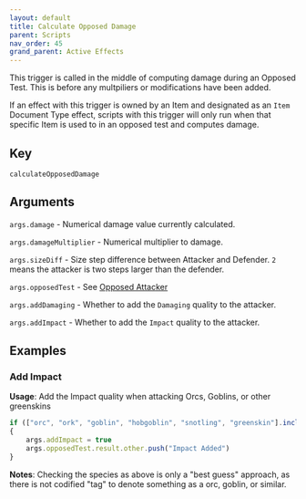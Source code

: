 ```yaml
---
layout: default
title: Calculate Opposed Damage
parent: Scripts
nav_order: 45
grand_parent: Active Effects
---
```

This trigger is called in the middle of computing damage during an Opposed Test. This is before any multpiliers or modifications have been added.

If an effect with this trigger is owned by an Item and designated as an `Item` Document Type effect, scripts with this trigger will only run when that specific Item is used to in an opposed test and computes damage. 

## Key

`calculateOpposedDamage`

## Arguments 

`args.damage` - Numerical damage value currently calculated.  

`args.damageMultiplier` - Numerical multiplier to damage. 

`args.sizeDiff` - Size step difference between Attacker and Defender. `2` means the attacker is two steps larger than the defender.

`args.opposedTest` - See [Opposed Attacker](./opposedAttacker.md#arguments)

`args.addDamaging` - Whether to add the `Damaging` quality to the attacker.

`args.addImpact` - Whether to add the `Impact` quality to the attacker.

## Examples

### Add Impact

**Usage**: Add the Impact quality when attacking Orcs, Goblins, or other greenskins

```js
if (["orc", "ork", "goblin", "hobgoblin", "snotling", "greenskin"].includes(args.opposedTest.defender.details.species.value.toLowerCase()))
{
    args.addImpact = true
    args.opposedTest.result.other.push("Impact Added")
}
```

**Notes**: Checking the species as above is only a "best guess" approach, as there is not codified "tag" to denote something as a orc, goblin, or similar. 